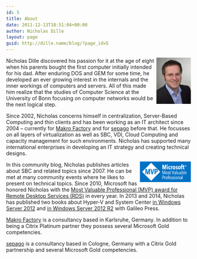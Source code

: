 ```yaml
---
id: 5
title: About
date: 2011-12-13T18:51:04+00:00
author: Nicholas Dille
layout: page
guid: http://dille.name/blog/?page_id=5
---
```


<img src="/media/nicholas.jpg" style="height: 9em; float: right; padding-left: 0,5em; margin: 0;"/>Nicholas Dille discovered his passion for it at the age of eight when his parents bought the first computer initially intended for his dad. After enduring DOS and GEM for some time, he developed an ever growing interest in the internals and the inner workings of computers and servers. All of this made him realize that the studies of Computer Science at the University of Bonn focusing on computer networks would be the next logical step.

Since 2002, Nicholas concerns himself in centralization, Server-Based Computing and thin clients and has been working as an IT architect since 2004 &#8211; currently for [Makro Factory](http://www.makrofactory.com/) and for [sepago](http://www.sepago.de/) before that. He focusses on all layers of virtualization as well as SBC, VDI, Cloud Computing and capacity management for such environments. Nicholas has supported many international enterprises in developing an IT strategy and creating technical designs.

<img src="/media/mvp_logo.png" style="height: 4em; float: right; padding-left: 0,5em; margin: 0;"/>In this community blog, Nicholas publishes articles about SBC and related topics since 2007. He can be met at many community events where he likes to present on technical topics. Since 2010, Microsoft has honored Nicholas with the [Most Valuable Professional (MVP) award for Remote Desktop Services (RDS)](https://mvp.microsoft.com/mvp/Nicholas%20Dille-4029117) in every year. In 2013 and 2014, Nicholas has published two books about Hyper-V and System Center [in Windows Server 2012](https://www.galileo-press.de/microsoft-hyper-v-und-system-center_3276/) and [in Windows Server 2012 R2](https://www.galileo-press.de/microsoft-hyper-v-und-system-center_3570/) with Galileo Press.

[Makro Factory](http://www.makrofactory.com/) is a consultancy based in Karlsruhe, Germany. In addition to being a Citrix Platinum partner they possess several Microsoft Gold competencies.

[sepago](http://www.sepago.de) is a consultancy based in Cologne, Germany with a Citrix Gold partnership and several Microsoft Gold competencies.